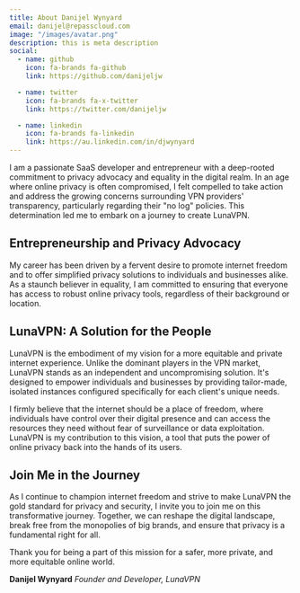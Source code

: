 ```yaml
---
title: About Danijel Wynyard
email: danijel@repasscloud.com
image: "/images/avatar.png"
description: this is meta description
social:
  - name: github
    icon: fa-brands fa-github
    link: https://github.com/danijeljw

  - name: twitter
    icon: fa-brands fa-x-twitter
    link: https://twitter.com/danijeljw

  - name: linkedin
    icon: fa-brands fa-linkedin
    link: https://au.linkedin.com/in/djwynyard
---
```


I am a passionate SaaS developer and entrepreneur with a deep-rooted commitment to privacy advocacy and equality in the digital realm. In an age where online privacy is often compromised, I felt compelled to take action and address the growing concerns surrounding VPN providers' transparency, particularly regarding their "no log" policies. This determination led me to embark on a journey to create LunaVPN.

## Entrepreneurship and Privacy Advocacy

My career has been driven by a fervent desire to promote internet freedom and to offer simplified privacy solutions to individuals and businesses alike. As a staunch believer in equality, I am committed to ensuring that everyone has access to robust online privacy tools, regardless of their background or location.

## LunaVPN: A Solution for the People

LunaVPN is the embodiment of my vision for a more equitable and private internet experience. Unlike the dominant players in the VPN market, LunaVPN stands as an independent and uncompromising solution. It's designed to empower individuals and businesses by providing tailor-made, isolated instances configured specifically for each client's unique needs.

I firmly believe that the internet should be a place of freedom, where individuals have control over their digital presence and can access the resources they need without fear of surveillance or data exploitation. LunaVPN is my contribution to this vision, a tool that puts the power of online privacy back into the hands of its users.

## Join Me in the Journey

As I continue to champion internet freedom and strive to make LunaVPN the gold standard for privacy and security, I invite you to join me on this transformative journey. Together, we can reshape the digital landscape, break free from the monopolies of big brands, and ensure that privacy is a fundamental right for all.

Thank you for being a part of this mission for a safer, more private, and more equitable online world.

**Danijel Wynyard**
*Founder and Developer, LunaVPN*
